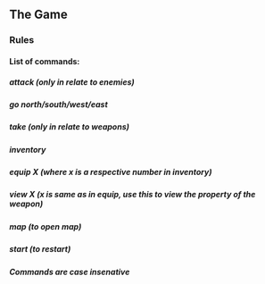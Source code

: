 ## The Game
### Rules
#### List of commands:
##### attack (only in relate to enemies) 
##### go north/south/west/east
##### take (only in relate to weapons)
##### inventory
##### equip X (where x is a respective number in inventory)
##### view X (x is same as in equip, use this to view the property of the weapon)
##### map (to open map)
##### start (to restart)

##### Commands are case insenative
